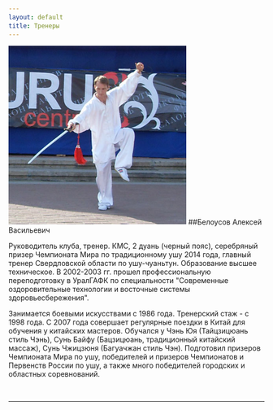 ```yaml
---
layout: default
title: Тренеры
---
```

<img src='/huabao/ren/belousov.jpg' alt='А.В. Белоусов' width='350' class='text-left'>
##Белоусов Алексей Васильевич

Руководитель клуба, тренер. КМС, 2 дуань (черный пояс), серебряный призер Чемпионата Мира по традиционному ушу 2014 года, главный тренер Свердловской области по ушу-чуаньтун. Образование высшее техническое. В 2002-2003 гг. прошел профессиональную переподготовку в УралГАФК по специальности "Современные оздоровительные технологии и восточные системы здоровьесбережения".

Занимается боевыми искусствами с 1986 года. Тренерский стаж - с 1998 года. С 2007 года совершает регулярные поездки в Китай для обучения у китайских мастеров. Обучался у Чэнь Юя (Тайцзицюань стиль Чэнь), Сунь Байфу (Бацзицюань, традиционный китайский массаж), Сунь Чжицзюня (Багуачжан стиль Чэн). Подготовил призеров Чемпионата Мира по ушу, победителей и призеров Чемпионатов и Первенств России по ушу, а также много победителей городских и областных соревнований.



<br clear='left'>
<hr>



